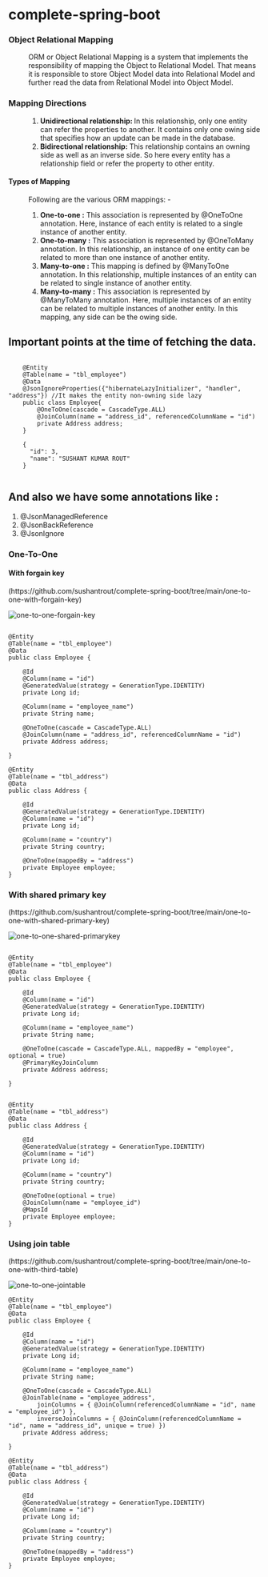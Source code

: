 # complete-spring-boot
<dl>
  <dt><h3>Object Relational Mapping</h3></dt>
  <dd>ORM or Object Relational Mapping is a system that implements the responsibility of mapping the Object to Relational Model. That means it is responsible to store Object Model data into Relational Model and further read the data from Relational Model into Object Model.</dd>
  <dt><h3>Mapping Directions</h3></dt>
  <dd>
    <ol>
      <li><b>Unidirectional relationship: </b> In this relationship, only one entity can refer the properties to another. It contains only one owing side that specifies how an update can be made in the database.</li>
      <li><b>Bidirectional relationship: </b>This relationship contains an owning side as well as an inverse side. So here every entity has a relationship field or refer the property to other entity.</li>
    </ol>
  </dd>

  <dt>
    <h4>Types of Mapping</h4>
  </dt>
  <dd>
    Following are the various ORM mappings: -<br>
    <ol>
      <li><b>One-to-one   :</b> This association is represented by @OneToOne annotation. Here, instance of each entity is related to a single instance of another entity.</li>
      <li><b>One-to-many  :</b> This association is represented by @OneToMany annotation. In this relationship, an instance of one entity can be related to more than one instance of another entity.</li>
      <li><b>Many-to-one  :</b> This mapping is defined by @ManyToOne annotation. In this relationship, multiple instances of an entity can be related to single instance of another entity.</li>
      <li><b>Many-to-many :</b> This association is represented by @ManyToMany annotation. Here, multiple instances of an entity can be related to multiple instances of another entity. In this mapping, any side can be the owing side.</li>
    </ol>
  </dd>
</dl>

<h2>
Important points at the time of fetching the data.
</h2>


```

	@Entity
	@Table(name = "tbl_employee")
	@Data
	@JsonIgnoreProperties({"hibernateLazyInitializer", "handler", "address"}) //It makes the entity non-owning side lazy
	public class Employee{
		@OneToOne(cascade = CascadeType.ALL)
		@JoinColumn(name = "address_id", referencedColumnName = "id")
		private Address address;
	}
	
	{
	  "id": 3,
	  "name": "SUSHANT KUMAR ROUT"
	}
	
```

<h2>And also we have some annotations like : </h2>
<ol>
	<li>@JsonManagedReference</li>
	<li>@JsonBackReference</li>
	<li>@JsonIgnore</li>
</ol>

<h3>One-To-One</h3>
<h4>With forgain key</h4> (https://github.com/sushantrout/complete-spring-boot/tree/main/one-to-one-with-forgain-key)

![one-to-one-forgain-key](https://user-images.githubusercontent.com/38247082/185732218-73b1777e-869d-4b20-b8e7-4b0af696b4be.png)

```

@Entity
@Table(name = "tbl_employee")
@Data
public class Employee {

	@Id
	@Column(name = "id")
	@GeneratedValue(strategy = GenerationType.IDENTITY)
	private Long id;

	@Column(name = "employee_name")
	private String name;

	@OneToOne(cascade = CascadeType.ALL)
	@JoinColumn(name = "address_id", referencedColumnName = "id")
	private Address address;

}
```

```
@Entity
@Table(name = "tbl_address")
@Data
public class Address {
	
	@Id
	@GeneratedValue(strategy = GenerationType.IDENTITY)
	@Column(name = "id")
	private Long id;
	
	@Column(name = "country")
	private String country;
	
	@OneToOne(mappedBy = "address")
	private Employee employee;
}
```

<h3>With shared primary key</h3> (https://github.com/sushantrout/complete-spring-boot/tree/main/one-to-one-with-shared-primary-key)

![one-to-one-shared-primarykey](https://user-images.githubusercontent.com/38247082/185732406-803597d7-7fc2-426a-bba0-889d23b0236c.png)


```

@Entity
@Table(name = "tbl_employee")
@Data
public class Employee {

	@Id
	@Column(name = "id")
	@GeneratedValue(strategy = GenerationType.IDENTITY)
	private Long id;

	@Column(name = "employee_name")
	private String name;

	@OneToOne(cascade = CascadeType.ALL, mappedBy = "employee", optional = true)
	@PrimaryKeyJoinColumn
	private Address address;

}
```

```

@Entity
@Table(name = "tbl_address")
@Data
public class Address {
	
	@Id
	@GeneratedValue(strategy = GenerationType.IDENTITY)
	@Column(name = "id")
	private Long id;
	
	@Column(name = "country")
	private String country;
	
	@OneToOne(optional = true)
	@JoinColumn(name = "employee_id")
	@MapsId
	private Employee employee;
}

```

<h3>Using join table</h3> (https://github.com/sushantrout/complete-spring-boot/tree/main/one-to-one-with-third-table)

![one-to-one-jointable](https://user-images.githubusercontent.com/38247082/185731897-36029ed1-b064-41c5-a8bf-72c56b086dc6.png)


```
@Entity
@Table(name = "tbl_employee")
@Data
public class Employee {

	@Id
	@Column(name = "id")
	@GeneratedValue(strategy = GenerationType.IDENTITY)
	private Long id;

	@Column(name = "employee_name")
	private String name;

	@OneToOne(cascade = CascadeType.ALL)
	@JoinTable(name = "employee_address",
		joinColumns = { @JoinColumn(referencedColumnName = "id", name = "employee_id") },
		inverseJoinColumns = { @JoinColumn(referencedColumnName = "id", name = "address_id", unique = true) })
	private Address address;

}
```

```
@Entity
@Table(name = "tbl_address")
@Data
public class Address {
	
	@Id
	@GeneratedValue(strategy = GenerationType.IDENTITY)
	@Column(name = "id")
	private Long id;
	
	@Column(name = "country")
	private String country;
	
	@OneToOne(mappedBy = "address")
	private Employee employee;
}
```
